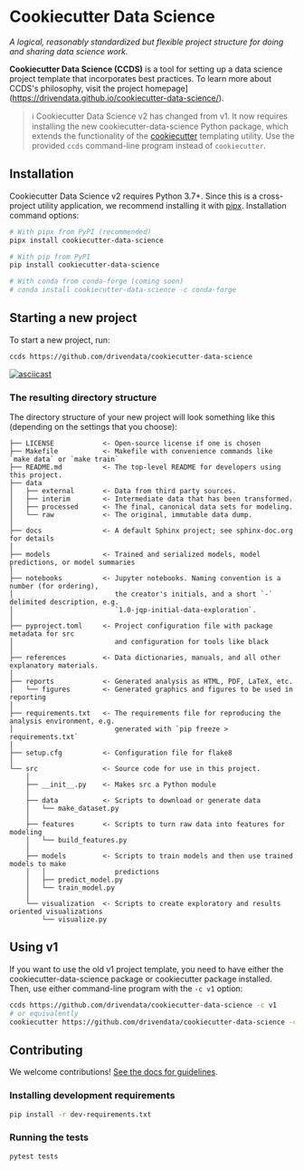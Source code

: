 # Cookiecutter Data Science

_A logical, reasonably standardized but flexible project structure for doing and sharing data science work._

**Cookiecutter Data Science (CCDS)** is a tool for setting up a data science project template that incorporates best practices. To learn more about CCDS's philosophy, visit the project homepage](https://drivendata.github.io/cookiecutter-data-science/).

> ℹ️ Cookiecutter Data Science v2 has changed from v1. It now requires installing the new cookiecutter-data-science Python package, which extends the functionality of the [cookiecutter](https://cookiecutter.readthedocs.io/en/stable/README.html) templating utility. Use the provided `ccds` command-line program instead of `cookiecutter`.

## Installation

Cookiecutter Data Science v2 requires Python 3.7+. Since this is a cross-project utility application, we recommend installing it with [pipx](https://pypa.github.io/pipx/). Installation command options:

```bash
# With pipx from PyPI (recommended)
pipx install cookiecutter-data-science

# With pip from PyPI
pip install cookiecutter-data-science

# With conda from conda-forge (coming soon)
# conda install cookiecutter-data-science -c conda-forge
```

## Starting a new project

To start a new project, run:

```bash
ccds https://github.com/drivendata/cookiecutter-data-science
```

[![asciicast](https://asciinema.org/a/244658.svg)](https://asciinema.org/a/244658)

### The resulting directory structure

The directory structure of your new project will look something like this (depending on the settings that you choose):

```
├── LICENSE            <- Open-source license if one is chosen
├── Makefile           <- Makefile with convenience commands like `make data` or `make train`
├── README.md          <- The top-level README for developers using this project.
├── data
│   ├── external       <- Data from third party sources.
│   ├── interim        <- Intermediate data that has been transformed.
│   ├── processed      <- The final, canonical data sets for modeling.
│   └── raw            <- The original, immutable data dump.
│
├── docs               <- A default Sphinx project; see sphinx-doc.org for details
│
├── models             <- Trained and serialized models, model predictions, or model summaries
│
├── notebooks          <- Jupyter notebooks. Naming convention is a number (for ordering),
│                         the creator's initials, and a short `-` delimited description, e.g.
│                         `1.0-jqp-initial-data-exploration`.
│
├── pyproject.toml     <- Project configuration file with package metadata for src
│                         and configuration for tools like black
│
├── references         <- Data dictionaries, manuals, and all other explanatory materials.
│
├── reports            <- Generated analysis as HTML, PDF, LaTeX, etc.
│   └── figures        <- Generated graphics and figures to be used in reporting
│
├── requirements.txt   <- The requirements file for reproducing the analysis environment, e.g.
│                         generated with `pip freeze > requirements.txt`
│
├── setup.cfg          <- Configuration file for flake8
│
└── src                <- Source code for use in this project.
    │
    ├── __init__.py    <- Makes src a Python module
    │
    ├── data           <- Scripts to download or generate data
    │   └── make_dataset.py
    │
    ├── features       <- Scripts to turn raw data into features for modeling
    │   └── build_features.py
    │
    ├── models         <- Scripts to train models and then use trained models to make
    │   │                 predictions
    │   ├── predict_model.py
    │   └── train_model.py
    │
    └── visualization  <- Scripts to create exploratory and results oriented visualizations
        └── visualize.py
```

## Using v1

If you want to use the old v1 project template, you need to have either the cookiecutter-data-science package or cookiecutter package installed. Then, use either command-line program with the `-c v1` option:

```bash
ccds https://github.com/drivendata/cookiecutter-data-science -c v1
# or equivalently
cookiecutter https://github.com/drivendata/cookiecutter-data-science -c v1
```

## Contributing

We welcome contributions! [See the docs for guidelines](https://drivendata.github.io/cookiecutter-data-science/#contributing).

### Installing development requirements

```bash
pip install -r dev-requirements.txt
```

### Running the tests

```bash
pytest tests
```
